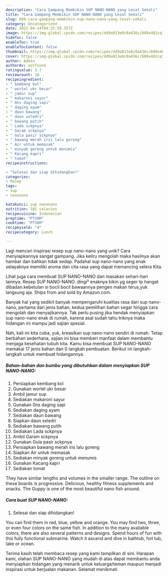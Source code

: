 ```yaml
---
description: "Cara Gampang Membikin SUP NANO-NANO yang Lezat Sekali"
title: "Cara Gampang Membikin SUP NANO-NANO yang Lezat Sekali"
slug: 609-cara-gampang-membikin-sup-nano-nano-yang-lezat-sekali
category: Uncategorized
date: 2022-04-14T04:25:59.357Z
image: https://img-global.cpcdn.com/recipes/dd9a813e8c0a436c/680x482cq70/sup-nano-nano-foto-resep-utama.jpg
hideToc: false
enableToc: true
enableTocContent: false
thumbnail: https://img-global.cpcdn.com/recipes/dd9a813e8c0a436c/680x482cq70/sup-nano-nano-foto-resep-utama.jpg
cover: https://img-global.cpcdn.com/recipes/dd9a813e8c0a436c/680x482cq70/sup-nano-nano-foto-resep-utama.jpg
author: Admin
authorAv: notfound
ratingvalue: 3.7
reviewcount: 10
recipeingredient:
- " kembang kol"
- " wortel ukr besar"
- " jamur sup"
- " makaroni sayur"
- " 0ns daging sapi"
- " daging ayam"
- " daun bawang"
- " daun seledri"
- " bawang putih"
- " Lada sckpnya"
- " Garam sckpnya"
- " Gula pasir sckpnya"
- " bawang merah iris lalu goreng"
- " Air untuk memasak"
- " minyak goreng untuk menumis"
- " Kacang kapri"
- " tomat"
recipeinstructions:

- "Selesai dan siap dihidangkan!"
categories:
- Resep
tags:
- sup
- nanonano

katakunci: sup nanonano 
nutrition: 181 calories
recipecuisine: Indonesian
preptime: "PT20M"
cooktime: "PT36M"
recipeyield: "4"
recipecategory: Lunch

---
```





Lagi mencari inspirasi resep sup nano-nano yang unik? Cara menyiapkannya sangat gampang. Jika keliru mengolah maka hasilnya akan hambar dan bahkan tidak sedap. Padahal sup nano-nano yang enak selayaknya memiliki aroma dan cita rasa yang dapat memancing selera Kita.





Lihat juga cara membuat SUP NANO-NANO dan masakan sehari-hari lainnya. Resep SUP NANO-NANO. dingi² enaknya bikin yg seger tp hangat dibadan.kebetulan si bocil bocil bawaannya pengen makan terus,yuk langsung aja. Ships from and sold by Amazon.com.

Banyak hal yang sedikit banyak mempengaruhi kualitas rasa dari sup nano-nano, pertama dari jenis bahan, kedua pemilihan bahan segar hingga cara mengolah dan menyajikannya. Tak perlu pusing jika hendak menyiapkan sup nano-nano enak di rumah, karena asal sudah tahu triknya maka hidangan ini mampu jadi sajian spesial.






Nah, kali ini kita coba, yuk, kreasikan sup nano-nano sendiri di rumah. Tetap berbahan sederhana, sajian ini bisa memberi manfaat dalam membantu menjaga kesehatan tubuh kita. Kamu bisa membuat SUP NANO-NANO memakai 17 jenis bahan dan 0 langkah pembuatan. Berikut ini langkah-langkah untuk membuat hidangannya.

<!--inarticleads1-->

##### Bahan-bahan dan bumbu yang dibutuhkan dalam menyiapkan SUP NANO-NANO:

1. Persiapkan  kembang kol
1. Gunakan  wortel ukr besar
1. Ambil  jamur sup
1. Sediakan  makaroni sayur
1. Gunakan  0ns daging sapi
1. Sediakan  daging ayam
1. Sediakan  daun bawang
1. Siapkan  daun seledri
1. Sediakan  bawang putih
1. Sediakan  Lada sckpnya
1. Ambil  Garam sckpnya
1. Gunakan  Gula pasir sckpnya
1. Persiapkan  bawang merah iris lalu goreng
1. Siapkan  Air untuk memasak
1. Sediakan  minyak goreng untuk menumis
1. Gunakan  Kacang kapri
1. Sediakan  tomat


They have similar lengths and volumes in the smaller range. The outline on these boards is progressive. Delicious, healthy fitness supplements and snacks. The Guppy is one of the most beautiful nano fish around. 

<!--inarticleads2-->

##### Cara buat SUP NANO-NANO:


1. Selesai dan siap dihidangkan!

You can find them in red, blue, yellow and orange. You may find two, three, or even four colors on the same fish. In addition to the many available colors, there are also several patterns and designs. Spend hours of fun with this fully functional submarine. Watch it ascend and dive in bathtub, hot tub, lake or ocean. 

Terima kasih telah membaca resep yang kami tampilkan di sini. Harapan kami, olahan SUP NANO-NANO yang mudah di atas dapat membantu anda menyiapkan hidangan yang menarik untuk keluarga/teman maupun menjadi inspirasi untuk berjualan makanan. Selamat menikmati
